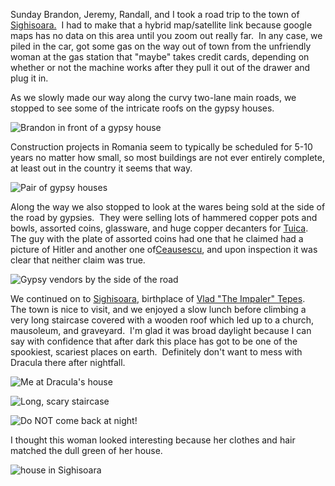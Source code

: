 Sunday Brandon, Jeremy, Randall, and I took a road trip to the town of [Sighisoara.](http://maps.google.com/maps?f=q&hl=en&time=&date=&ttype=&q=Sighisoara,+Mures+Romania&sll=46.845164,23.48877&sspn=9.092359,24.082031&ie=UTF8&cd=1&geocode=0,46.237381,24.854160&ll=46.237381,24.85416&spn=2.298635,6.020508&t=h&z=8&om=1)  I had to make that a hybrid map/satellite link because google maps has no data on this area until you zoom out really far.  In any case, we piled in the car, got some gas on the way out of town from the unfriendly woman at the gas station that "maybe" takes credit cards, depending on whether or not the machine works after they pull it out of the drawer and plug it in.

As we slowly made our way along the curvy two-lane main roads, we stopped to see some of the intricate roofs on the gypsy houses.

![Brandon in front of a gypsy house](/photos/romania_2007/020_road_trip.jpg)

Construction projects in Romania seem to typically be scheduled for 5-10 years no matter how small, so most buildings are not ever entirely complete, at least out in the country it seems that way.

![Pair of gypsy houses](/photos/romania_2007/022_road_trip.jpg)

Along the way we also stopped to look at the wares being sold at the side of the road by gypsies.  They were selling lots of hammered copper pots and bowls, assorted coins, glassware, and huge copper decanters for [Tuica](http://en.wikipedia.org/wiki/%C5%A2uic%C4%83).  The guy with the plate of assorted coins had one that he claimed had a picture of Hitler and another one of[Ceausescu](http://en.wikipedia.org/wiki/Nicolae_Ceau%C5%9Fescu), and upon inspection it was clear that neither claim was true.

![Gypsy vendors by the side of the road](/photos/romania_2007/025_road_trip.jpg)

We continued on to [Sighisoara](http://en.wikipedia.org/wiki/Sighisoara), birthplace of [Vlad "The Impaler" Tepes](http://en.wikipedia.org/wiki/Vlad_%C5%A2epe%C5%9F).  The town is nice to visit, and we enjoyed a slow lunch before climbing a very long staircase covered with a wooden roof which led up to a church, mausoleum, and graveyard.  I'm glad it was broad daylight because I can say with confidence that after dark this place has got to be one of the spookiest, scariest places on earth.  Definitely don't want to mess with Dracula there after nightfall.

![Me at Dracula's house](/photos/romania_2007/114_sighisoara.jpg)

![Long, scary staircase](/photos/romania_2007/150_sighisoara.jpg)

![Do NOT come back at night!](/photos/romania_2007/132_sighisoara.jpg)

I thought this woman looked interesting because her clothes and hair matched the dull green of her house.

![house in Sighisoara](/photos/romania_2007/120_sighisoara.jpg)